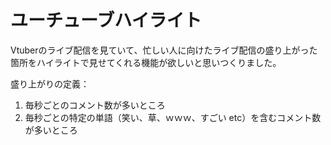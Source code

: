 # ユーチューブハイライト

Vtuberのライブ配信を見ていて、忙しい人に向けたライブ配信の盛り上がった箇所をハイライトで見せてくれる機能が欲しいと思いつくりました。

盛り上がりの定義：

1. 毎秒ごとのコメント数が多いところ
2. 毎秒ごとの特定の単語（笑い、草、ｗｗｗ、すごい  etc）を含むコメント数が多いところ